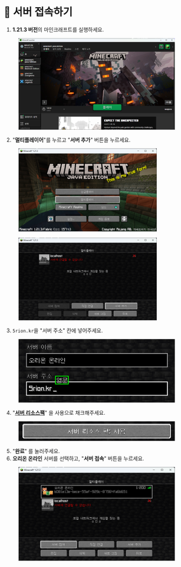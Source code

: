 # 📩 서버 접속하기

1. **1.21.3 버전**의 마인크래프트를 실행하세요.

<figure><img src="../.gitbook/assets/스크린샷 2024-12-13 214204.png" alt=""><figcaption></figcaption></figure>

2. "**멀티플레이어**"를 누르고 "**서버 추가**" 버튼을 누르세요.

<div><figure><img src="../.gitbook/assets/스크린샷 2024-12-13 213835.png" alt="" width="375"><figcaption></figcaption></figure> <figure><img src="../.gitbook/assets/스크린샷 2024-12-13 214237.png" alt="" width="375"><figcaption></figcaption></figure></div>

3. `5rion.kr`을 "서버 주소" 칸에 넣어주세요.

<figure><img src="../.gitbook/assets/스크린샷 2024-12-13 214652.png" alt=""><figcaption></figcaption></figure>

4. "[**서버 리소스팩**](../guide/resource-pack.md)" 을 사용으로 채크해주세요.

<figure><img src="../.gitbook/assets/스크린샷 2024-12-13 215825.png" alt=""><figcaption></figcaption></figure>

5. "**완료**" 를 눌러주세요.
6. **오리온 온라인** 서버를 선택하고, "**서버 접속**" 버튼을 누르세요.

<figure><img src="../.gitbook/assets/스크린샷 2024-12-13 214358.png" alt=""><figcaption></figcaption></figure>
